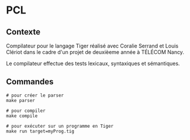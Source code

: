 # PCL
## Contexte 
Compilateur pour le langage Tiger réalisé avec Coralie Serrand et Louis Clériot dans le cadre d'un projet de deuxièeme année à TÉLÉCOM Nancy.

Le compilateur effectue des tests lexicaux, syntaxiques et sémantiques.

## Commandes
<pre><code># pour créer le parser
make parser

# pour compiler
make compile

# pour exécuter sur un programme en Tiger
make run target=myProg.tig
</code></pre>
